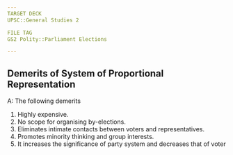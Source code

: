 ```yaml
---
TARGET DECK
UPSC::General Studies 2

FILE TAG
GS2 Polity::Parliament Elections

---
```


## Demerits of System of Proportional Representation
A: The following demerits
1. Highly expensive.
2. No scope for organising by-elections.
3. Eliminates intimate contacts between voters and
representatives.
4. Promotes minority thinking and group interests.
5. It increases the significance of party system and decreases
that of voter
